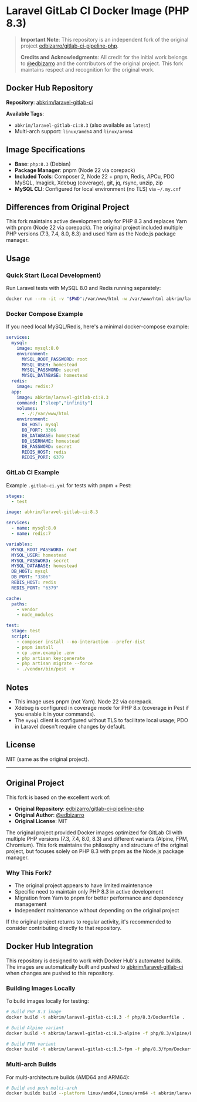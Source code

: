 # Laravel GitLab CI Docker Image (PHP 8.3)

> **Important Note**: This repository is an independent fork of the original project [edbizarro/gitlab-ci-pipeline-php](https://github.com/edbizarro/gitlab-ci-pipeline-php). 
> 
> **Credits and Acknowledgments**: All credit for the initial work belongs to [@edbizarro](https://github.com/edbizarro) and the contributors of the original project. This fork maintains respect and recognition for the original work.

## Docker Hub Repository

**Repository**: [abkrim/laravel-gitlab-ci](https://hub.docker.com/repository/docker/abkrim/laravel-gitlab-ci/general)

**Available Tags**:
- `abkrim/laravel-gitlab-ci:8.3` (also available as `latest`)
- Multi-arch support: `linux/amd64` and `linux/arm64`

## Image Specifications

- **Base**: `php:8.3` (Debian)
- **Package Manager**: pnpm (Node 22 via corepack)
- **Included Tools**: Composer 2, Node 22 + pnpm, Redis, APCu, PDO MySQL, Imagick, Xdebug (coverage), git, jq, rsync, unzip, zip
- **MySQL CLI**: Configured for local environment (no TLS) via `~/.my.cnf`

## Differences from Original Project

This fork maintains active development only for PHP 8.3 and replaces Yarn with pnpm (Node 22 via corepack). The original project included multiple PHP versions (7.3, 7.4, 8.0, 8.3) and used Yarn as the Node.js package manager.

## Usage

### Quick Start (Local Development)

Run Laravel tests with MySQL 8.0 and Redis running separately:

```bash
docker run --rm -it -v "$PWD":/var/www/html -w /var/www/html abkrim/laravel-gitlab-ci:8.3 bash -lc 'composer install --no-interaction --prefer-dist && pnpm install && cp .env.example .env && php artisan key:generate && php artisan migrate --force && ./vendor/bin/pest -v'
```

### Docker Compose Example

If you need local MySQL/Redis, here's a minimal docker-compose example:

```yaml
services:
  mysql:
    image: mysql:8.0
    environment:
      MYSQL_ROOT_PASSWORD: root
      MYSQL_USER: homestead
      MYSQL_PASSWORD: secret
      MYSQL_DATABASE: homestead
  redis:
    image: redis:7
  app:
    image: abkrim/laravel-gitlab-ci:8.3
    command: ["sleep","infinity"]
    volumes:
      - ./:/var/www/html
    environment:
      DB_HOST: mysql
      DB_PORT: 3306
      DB_DATABASE: homestead
      DB_USERNAME: homestead
      DB_PASSWORD: secret
      REDIS_HOST: redis
      REDIS_PORT: 6379
```

### GitLab CI Example

Example `.gitlab-ci.yml` for tests with pnpm + Pest:

```yaml
stages:
  - test

image: abkrim/laravel-gitlab-ci:8.3

services:
  - name: mysql:8.0
  - name: redis:7

variables:
  MYSQL_ROOT_PASSWORD: root
  MYSQL_USER: homestead
  MYSQL_PASSWORD: secret
  MYSQL_DATABASE: homestead
  DB_HOST: mysql
  DB_PORT: "3306"
  REDIS_HOST: redis
  REDIS_PORT: "6379"

cache:
  paths:
    - vendor
    - node_modules

test:
  stage: test
  script:
    - composer install --no-interaction --prefer-dist
    - pnpm install
    - cp .env.example .env
    - php artisan key:generate
    - php artisan migrate --force
    - ./vendor/bin/pest -v
```

## Notes

- This image uses pnpm (not Yarn). Node 22 via corepack.
- Xdebug is configured in coverage mode for PHP 8.x (coverage in Pest if you enable it in your commands).
- The `mysql` client is configured without TLS to facilitate local usage; PDO in Laravel doesn't require changes by default.

## License

MIT (same as the original project).

---

## Original Project

This fork is based on the excellent work of:

- **Original Repository**: [edbizarro/gitlab-ci-pipeline-php](https://github.com/edbizarro/gitlab-ci-pipeline-php)
- **Original Author**: [@edbizarro](https://github.com/edbizarro)
- **Original License**: MIT

The original project provided Docker images optimized for GitLab CI with multiple PHP versions (7.3, 7.4, 8.0, 8.3) and different variants (Alpine, FPM, Chromium). This fork maintains the philosophy and structure of the original project, but focuses solely on PHP 8.3 with pnpm as the Node.js package manager.

### Why This Fork?

- The original project appears to have limited maintenance
- Specific need to maintain only PHP 8.3 in active development
- Migration from Yarn to pnpm for better performance and dependency management
- Independent maintenance without depending on the original project

If the original project returns to regular activity, it's recommended to consider contributing directly to that repository.

## Docker Hub Integration

This repository is designed to work with Docker Hub's automated builds. The images are automatically built and pushed to [abkrim/laravel-gitlab-ci](https://hub.docker.com/repository/docker/abkrim/laravel-gitlab-ci/general) when changes are pushed to this repository.

### Building Images Locally

To build images locally for testing:

```bash
# Build PHP 8.3 image
docker build -t abkrim/laravel-gitlab-ci:8.3 -f php/8.3/Dockerfile .

# Build Alpine variant
docker build -t abkrim/laravel-gitlab-ci:8.3-alpine -f php/8.3/alpine/Dockerfile .

# Build FPM variant
docker build -t abkrim/laravel-gitlab-ci:8.3-fpm -f php/8.3/fpm/Dockerfile .
```

### Multi-arch Builds

For multi-architecture builds (AMD64 and ARM64):

```bash
# Build and push multi-arch
docker buildx build --platform linux/amd64,linux/arm64 -t abkrim/laravel-gitlab-ci:8.3 --push .
```